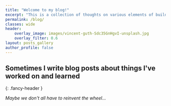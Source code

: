 ```yaml
---
title: "Welcome to my blog!"
excerpt: "This is a collection of thoughts on various elements of building open science programs. You will also see some random posts on trails and mountains once in a while just cause :)."
permalink: /blog/
classes: wide
header:
    overlay_image: images/vincent-guth-Sdc35GnHgvI-unsplash.jpg
    overlay_filter: 0.6
layout: posts_gallery
author_profile: false
---
```


<!-- Somehow fix this and make it easier to see tagged content
for now it's so small by year is easier. -->
## Sometimes I write blog posts about things I've worked on and learned
{: .fancy-header }

*Maybe we don't all have to reinvent the wheel...*
